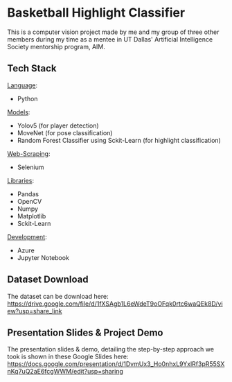 # Basketball Highlight Classifier

This is a computer vision project made by me and my group of three other members during my time as a mentee in UT Dallas' Artificial Intelligence Society mentorship program, AIM.

## Tech Stack


<ins>Language</ins>: 
- Python

<ins>Models</ins>: 
- Yolov5 (for player detection)
- MoveNet (for pose classification)
- Random Forest Classifier using Sckit-Learn (for highlight classification)

<ins>Web-Scraping</ins>: 
- Selenium

<ins>Libraries</ins>: 
- Pandas
- OpenCV
- Numpy
- Matplotlib
- Sckit-Learn

<ins>Development</ins>: 
- Azure
- Jupyter Notebook

## Dataset Download

The dataset can be download here: 
https://drive.google.com/file/d/1fXSAgb1L6eWdeT9oOFqk0rtc6waQEk8D/view?usp=share_link

## Presentation Slides & Project Demo

The presentation slides & demo, detailing the step-by-step approach we took is shown in these Google Slides here: https://docs.google.com/presentation/d/1DvmUx3_Ho0nhxL9YxlRf3pR55SXnKq7uQ2aE6fcgWWM/edit?usp=sharing
